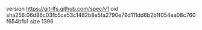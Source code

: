version https://git-lfs.github.com/spec/v1
oid sha256:06d86c03fb5ce53c1482b8e5fa2790e79d111dd6b2b1f054ea08c760f654bfb1
size 1396

